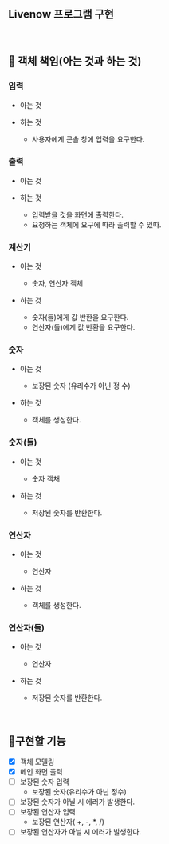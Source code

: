 ## Livenow 프로그램 구현
<br>

## 🚩 객체 책임(아는 것과 하는 것)
### 입력 
- 아는 것 

- 하는 것
    - 사용자에게 콘솔 창에 입력을 요구한다.
### 출력
- 아는 것

- 하는 것
    - 입력받을 것을 화면에 출력한다. 
    - 요청하는 객체에 요구에 따라 출력할 수 있따. 
### 계산기
- 아는 것
    - 숫자, 연산자 객체


- 하는 것
    - 숫자(들)에게 값 반환을 요구한다.
    - 연산자(들)에게 값 반환을 요구한다. 
### 숫자 
- 아는 것
  - 보장된 숫자 (유리수가 아닌 정 수)


- 하는 것
  - 객체를 생성한다.
### 숫자(들)
- 아는 것
  - 숫자 객채
    
- 하는 것
  - 저장된 숫자를 반환한다. 
### 연산자
- 아는 것
   - 연산자


- 하는 것
  - 객체를 생성한다.
### 연산자(들)
- 아는 것 
  - 연산자


- 하는 것 
  - 저장된 숫자를 반환한다.

<br>

## 🚩구현할 기능
- [x] 객체 모델링
- [x] 메인 화면 출력
- [ ] 보장된 숫자 입력
  - 보장된 숫자(유리수가 아닌 정수)
- [ ] 보장된 숫자가 아닐 시 에러가 발생한다. 
- [ ] 보장된 연산자 입력
  - 보장된 연산자( +, -, *, /)
- [ ] 보장된 연산자가 아닐 시 에러가 발생한다. 